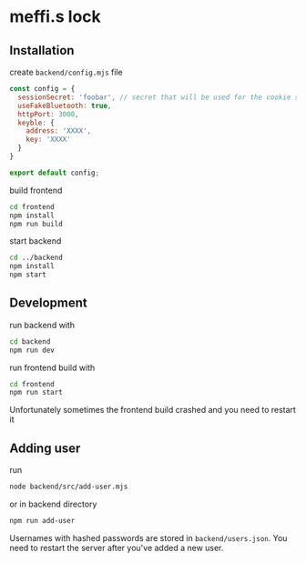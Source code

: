 # meffi.s lock

## Installation

create `backend/config.mjs` file

```javascript
const config = {
  sessionSecret: 'foobar', // secret that will be used for the cookie session
  useFakeBluetooth: true,
  httpPort: 3000,
  keyble: {
    address: 'XXXX',
    key: 'XXXX'
  }
}

export default config;
```

build frontend

```bash
cd frontend
npm install
npm run build
```

start backend

```bash
cd ../backend
npm install
npm start
```

## Development

run backend with

```bash
cd backend
npm run dev
```

run frontend build with

```bash
cd frontend
npm run start
```

Unfortunately sometimes the frontend build crashed and you need to restart it

## Adding user

run

```bash
node backend/src/add-user.mjs
```

or in backend directory

```bash
npm run add-user
```

Usernames with hashed passwords are stored in `backend/users.json`. You need to restart the server after you've added a new user.